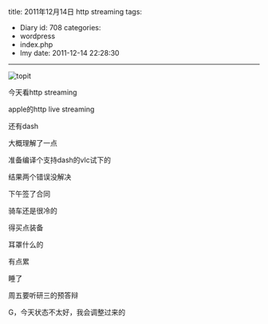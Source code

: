 title: 2011年12月14日 http streaming
tags:
  - Diary
id: 708
categories:
  - wordpress
  - index.php
  - lmy
date: 2011-12-14 22:28:30
---

![](http://i.minus.com/i2YGzB4QhZVHO.jpg "topit")

今天看http streaming

apple的http live streaming

还<!--more-->有dash

大概理解了一点

准备编译个支持dash的vlc试下的

结果两个错误没解决

下午签了合同

骑车还是很冷的

得买点装备

耳罩什么的

有点累

睡了

周五要听研三的预答辩

G，今天状态不太好，我会调整过来的